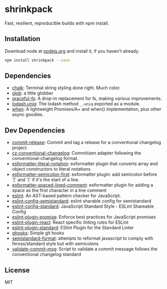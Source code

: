# shrinkpack 

Fast, resilient, reproducible builds with npm install.

## Installation

Download node at [nodejs.org](http://nodejs.org) and install it, if you haven't already.

```sh
npm install shrinkpack --save
```



## Dependencies

- [chalk](https://github.com/chalk/chalk): Terminal string styling done right. Much color.
- [glob](https://github.com/isaacs/node-glob): a little globber
- [graceful-fs](https://github.com/isaacs/node-graceful-fs): A drop-in replacement for fs, making various improvements.
- [lodash.uniq](https://github.com/lodash/lodash): The lodash method `_.uniq` exported as a module.
- [when](https://github.com/cujojs/when): A lightweight Promises/A+ and when() implementation, plus other async goodies.

## Dev Dependencies

- [commit-release](https://github.com/JamieMason/commit-release): Commit and tag a release for a conventional changelog project.
- [cz-conventional-changelog](https://github.com/commitizen/cz-conventional-changelog): Commitizen adapter following the conventional-changelog format.
- [esformatter-literal-notation](https://github.com/kewah/esformatter-literal-notation): esformatter plugin that converts array and object constructors to literal notations
- [esformatter-semicolon-first](https://github.com/millermedeiros/esformatter-semicolon-first): esformatter plugin: add semicolon before &#39;[&#39; and &#39;(&#39; if it&#39;s the start of a line.
- [esformatter-spaced-lined-comment](https://github.com/briandipalma/esformatter-spaced-lined-comment): esformatter plugin for adding a space as the first character in a line comment
- [eslint](https://github.com/eslint/eslint): An AST-based pattern checker for JavaScript.
- [eslint-config-semistandard](https://github.com/Flet/eslint-config-semistandard): eslint sharable config for semistandard
- [eslint-config-standard](https://github.com/feross/eslint-config-standard): JavaScript Standard Style - ESLint Shareable Config
- [eslint-plugin-promise](https://github.com/xjamundx/eslint-plugin-promise): Enforce best practices for JavaScript promises
- [eslint-plugin-react](https://github.com/yannickcr/eslint-plugin-react): React specific linting rules for ESLint
- [eslint-plugin-standard](https://github.com/xjamundx/eslint-plugin-standard): ESlint Plugin for the Standard Linter
- [ghooks](https://github.com/gtramontina/ghooks): Simple git hooks
- [semistandard-format](https://github.com/ricardofbarros/semistandard-format): attempts to reformat javascript to comply with feross/standard style but with semicolons
- [validate-commit-msg](https://github.com/kentcdodds/validate-commit-msg): Script to validate a commit message follows the conventional changelog standard


## License

MIT

